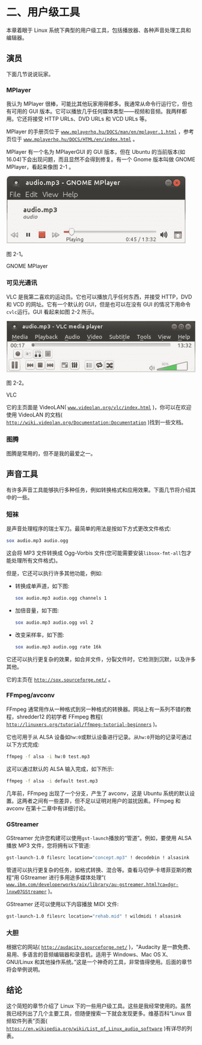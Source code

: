 # 二、用户级工具

本章着眼于 Linux 系统下典型的用户级工具，包括播放器、各种声音处理工具和编辑器。

## 演员

下面几节说说玩家。

### MPlayer

我认为 MPlayer 很棒，可能比其他玩家用得都多。我通常从命令行运行它，但也有可用的 GUI 版本。它可以播放几乎任何媒体类型——视频和音频。我两样都用。它还将接受 HTTP URLs、DVD URLs 和 VCD URLs 等。

MPlayer 的手册页位于 [`www.mplayerhq.hu/DOCS/man/en/mplayer.1.html`](http://www.mplayerhq.hu/DOCS/man/en/mplayer.1.html) ，参考页位于 [`www.mplayerhq.hu/DOCS/HTML/en/index.html`](http://www.mplayerhq.hu/DOCS/HTML/en/index.html) 。

MPlayer 有一个名为 MPlayerGUI 的 GUI 版本，但在 Ubuntu 的当前版本(如 16.04)下会出现问题，而且显然不会得到修复。有一个 Gnome 版本叫做 GNOME MPlayer，看起来像图 2-1 。

![A435426_1_En_2_Fig1_HTML.jpg](img/A435426_1_En_2_Fig1_HTML.jpg)

图 2-1。

GNOME MPlayer

### 可见光通讯

VLC 是我第二喜欢的运动员。它也可以播放几乎任何东西，并接受 HTTP，DVD 和 VCD 的网址。它有一个默认的 GUI，但是也可以在没有 GUI 的情况下用命令`cvlc`运行。GUI 看起来如图 2-2 所示。

![A435426_1_En_2_Fig2_HTML.jpg](img/A435426_1_En_2_Fig2_HTML.jpg)

图 2-2。

VLC

它的主页面是 VideoLAN( [`www.videolan.org/vlc/index.html`](http://www.videolan.org/vlc/index.html) )，你可以在欢迎使用 VideoLAN 的文档( [`http://wiki.videolan.org/Documentation:Documentation`](http://wiki.videolan.org/Documentation:Documentation) )找到一些文档。

### 图腾

图腾是常用的，但不是我的最爱之一。

## 声音工具

有许多声音工具能够执行多种任务，例如转换格式和应用效果。下面几节将介绍其中的一些。

### 短袜

是声音处理程序的瑞士军刀。最简单的用法是按如下方式更改文件格式:

```sh
sox audio.mp3 audio.ogg

```

这会将 MP3 文件转换成 Ogg-Vorbis 文件(您可能需要安装`libsox-fmt-all`包才能处理所有文件格式)。

但是，它还可以执行许多其他功能，例如:

*   转换成单声道，如下图:

    ```sh
    sox audio.mp3 audio.ogg channels 1

    ```

*   加倍音量，如下图:

    ```sh
    sox audio.mp3 audio.ogg vol 2

    ```

*   改变采样率，如下图:

    ```sh
    sox audio.mp3 audio.ogg rate 16k

    ```

它还可以执行更复杂的效果，如合并文件，分裂文件时，它检测到沉默，以及许多其他。

它的主页在 [`http://sox.sourceforge.net/`](http://sox.sourceforge.net/) 。

### FFmpeg/avconv

FFmpeg 通常用作从一种格式到另一种格式的转换器。网站上有一系列不错的教程，shredder12 的初学者 FFmpeg 教程( [`http://linuxers.org/tutorial/ffmpeg-tutorial-beginners`](http://linuxers.org/tutorial/ffmpeg-tutorial-beginners) )。

它也可用于从 ALSA 设备如`hw:0`或默认设备进行记录。从`hw:0`开始的记录可通过以下方式完成:

```sh
ffmpeg -f alsa -i hw:0 test.mp3

```

这可以通过默认的 ALSA 输入完成，如下所示:

```sh
ffmpeg -f alsa -i default test.mp3

```

几年前，FFmpeg 出现了一个分支，产生了 avconv，这是 Ubuntu 系统的默认设置。这两者之间有一些差异，但不足以证明对用户的滋扰因素。FFmpeg 和 avconv 在第十二章中有详细讨论。

### GStreamer

GStreamer 允许您构建可以使用`gst-launch`播放的“管道”。例如，要使用 ALSA 播放 MP3 文件，您将拥有以下管道:

```sh
gst-launch-1.0 filesrc location="concept.mp3" ! decodebin ! alsasink

```

管道可以执行更复杂的任务，如格式转换、混合等。查看马切伊·卡塔菲亚斯的教程“用 GStreamer 进行多用途多媒体处理”( [`www.ibm.com/developerworks/aix/library/au-gstreamer.html?ca=dgr-lnxw07GStreamer`](http://www.ibm.com/developerworks/aix/library/au-gstreamer.html?ca=dgr-lnxw07GStreamer) )。

GStreamer 还可以使用以下内容播放 MIDI 文件:

```sh
gst-launch-1.0 filesrc location="rehab.mid" ! wildmidi ! alsasink

```

### 大胆

根据它的网站( [`http://audacity.sourceforge.net/`](http://audacity.sourceforge.net/) )，“Audacity 是一款免费、易用、多语言的音频编辑器和录音机，适用于 Windows、Mac OS X、GNU/Linux 和其他操作系统。”这是一个神奇的工具，非常值得使用。后面的章节将会举例说明。

## 结论

这个简短的章节介绍了 Linux 下的一些用户级工具。这些是我经常使用的。虽然我已经列出了几个主要工具，但随便搜索一下就会发现更多。维基百科“Linux 音频软件列表”页面( [`https://en.wikipedia.org/wiki/List_of_Linux_audio_software`](https://en.wikipedia.org/wiki/List_of_Linux_audio_software) )有详尽的列表。